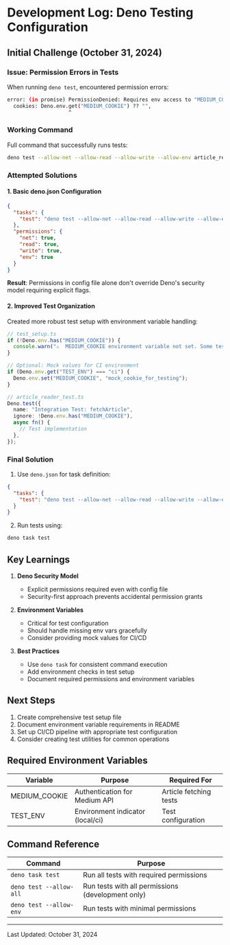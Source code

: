 # Development Log: Deno Testing Configuration

## Initial Challenge (October 31, 2024)

### Issue: Permission Errors in Tests
When running `deno test`, encountered permission errors:
```bash
error: (in promise) PermissionDenied: Requires env access to "MEDIUM_COOKIE", run again with the --allow-env flag
  cookies: Deno.env.get("MEDIUM_COOKIE") ?? "",
                    ^
```

### Working Command
Full command that successfully runs tests:
```bash
deno test --allow-net --allow-read --allow-write --allow-env article_reader_test.ts
```

### Attempted Solutions

#### 1. Basic deno.json Configuration
```json
{
  "tasks": {
    "test": "deno test --allow-net --allow-read --allow-write --allow-env"
  },
  "permissions": {
    "net": true,
    "read": true,
    "write": true,
    "env": true
  }
}
```
**Result**: Permissions in config file alone don't override Deno's security model requiring explicit flags.

#### 2. Improved Test Organization
Created more robust test setup with environment variable handling:

```typescript
// test_setup.ts
if (!Deno.env.has("MEDIUM_COOKIE")) {
  console.warn("⚠️  MEDIUM_COOKIE environment variable not set. Some tests will be skipped.");
}

// Optional: Mock values for CI environment
if (Deno.env.get("TEST_ENV") === "ci") {
  Deno.env.set("MEDIUM_COOKIE", "mock_cookie_for_testing");
}
```

```typescript
// article_reader_test.ts
Deno.test({
  name: "Integration Test: fetchArticle",
  ignore: !Deno.env.has("MEDIUM_COOKIE"),
  async fn() {
    // Test implementation
  },
});
```

### Final Solution
1. Use `deno.json` for task definition:
```json
{
  "tasks": {
    "test": "deno test --allow-net --allow-read --allow-write --allow-env"
  }
}
```

2. Run tests using:
```bash
deno task test
```

## Key Learnings

1. **Deno Security Model**
   - Explicit permissions required even with config file
   - Security-first approach prevents accidental permission grants

2. **Environment Variables**
   - Critical for test configuration
   - Should handle missing env vars gracefully
   - Consider providing mock values for CI/CD

3. **Best Practices**
   - Use `deno task` for consistent command execution
   - Add environment checks in test setup
   - Document required permissions and environment variables

## Next Steps

1. Create comprehensive test setup file
2. Document environment variable requirements in README
3. Set up CI/CD pipeline with appropriate test configuration
4. Consider creating test utilities for common operations

## Required Environment Variables

| Variable | Purpose | Required For |
|----------|---------|--------------|
| MEDIUM_COOKIE | Authentication for Medium API | Article fetching tests |
| TEST_ENV | Environment indicator (local/ci) | Test configuration |

## Command Reference

| Command | Purpose |
|---------|----------|
| `deno task test` | Run all tests with required permissions |
| `deno test --allow-all` | Run tests with all permissions (development only) |
| `deno test --allow-env` | Run tests with minimal permissions |

---
Last Updated: October 31, 2024